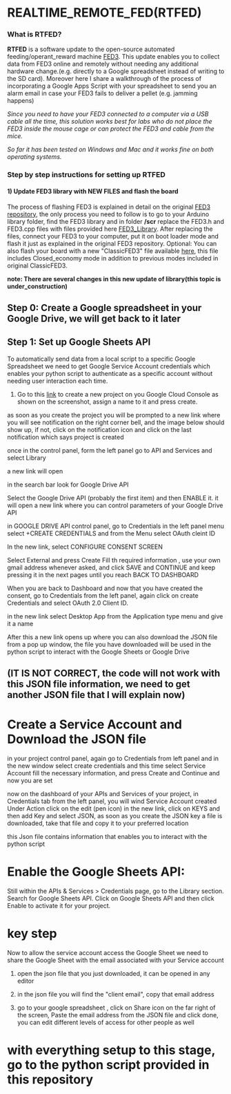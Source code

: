 # REALTIME_REMOTE_FED(RTFED)
### What is RTFED?
**RTFED** is a software update to the open-source automated feeding/operant_reward machine [FED3](https://github.com/KravitzLabDevices/FED3/wiki). This update enables you to collect data from FED3 online and remotely without needing any additional hardware change.(e.g. directly to a Google spreadsheet instead of writing to the SD card). Moreover here I share a walkthrough of the process of incorporating a Google Apps Script with your spreadsheet to send you an alarm email in case your FED3 fails to deliver a pellet (e.g. jamming happens)

*Since you need to have your FED3 connected to a computer via a USB cable all the time, this solution works best for labs who do not place the FED3 inside the mouse cage or can protect the FED3 and cable from the mice.*

*So far it has been tested on Windows and Mac and it works fine on both operating systems.*

### Step by step instructions for setting up RTFED
#### 1) Update FED3 library with NEW FILES and flash the board
The process of  flashing FED3 is explained in detail on the original [FED3 repository](https://github.com/KravitzLabDevices/FED3_library), the only process you need to follow is to go to your Arduino library folder, find the FED3 library and in folder **/scr** replace the FED3.h and FED3.cpp files with files provided here [FED3_Library](https://github.com/Htbibalan/FED_RT/tree/main/source/FED3_Library). 
After replacing the files,  connect your FED3 to your computer, put it on boot loader mode and flash it just as explained in the original FED3 repository. 
Optional: You can also flash your board with a new "ClassicFED3" file available [here](https://github.com/Htbibalan/FED_RT/tree/main/source/FED3_Library/ClassicFED3), this file includes Closed_economy mode in addition to previous modes included in original ClassicFED3.

**note: There are several changes in this new update of library(this topic is under_construction)**

## Step 0: Create a Google spreadsheet in your Google Drive, we will get back to it later

## Step 1: Set up Google Sheets API
To automatically send data from a local script to a specific Google Spreadsheet we need to get Google Service Account credentials which enables your python script to authenticate as a specific account without needing user interaction each time.


1) Go to this [link](https://console.cloud.google.com/projectcreate) to create a new project on you Google Cloud Console 
as shown on  the screenshot, assign a name to it and press create.


as soon as you create the project you will be prompted to a new link where you will see notification on the right corner bell, and the image below should show up, if not, click on the notification icon and click on the last notification which says project is created

once in the control panel, form the left panel go to API and Services and select Library 

a new link will open

in the search bar look for Google Drive API

Select the Google Drive API (probably the first item) and then ENABLE it. it will open a new link where you can control parameters of your Google Drive API

in GOOGLE DRIVE API control panel, go to Credentials in the left panel menu
select +CREATE CREDENTIALS and from the Menu select OAuth cleint ID

In the new link, select CONFIGURE CONSENT SCREEN

Select External and press Create
Fill th required information , use your own gmail address whenever asked, and click SAVE and CONTINUE and keep pressing it in the next pages until you reach BACK TO DASHBOARD

When you are back to Dashboard and now that you have created the consent, go to Credentials from the left panel, again click on create Credentials and select  OAuth 2.0 Client ID.

in the new link select Desktop App from the Application type menu and give it a name

After this  a new link opens up where you can also download the JSON file from a pop up window, the file you have downloaded will be used in the python script to interact with the Google Sheets or Google Drive
## (IT IS NOT CORRECT, the code will not work with this JSON file information, we need to get another JSON file that I will explain now)

# Create a Service Account and Download the JSON file
in your project control panel, again go to Credentials from left panel and in the new window select create credentials and this time select Service Account
fill the necessary information, and press Create and Continue and now you are set

now on the dashboard of your APIs and Services of your project, in Credentials tab from the left panel, you will wind Service Account created
Under Action click on the edit (pen icon)
in the new link, click on KEYS and then add Key and select JSON, as soon as you create the JSON key a file is downloaded, take that file and copy it to your preferred location

this Json file contains information that enables you to interact with the python script

# Enable the Google Sheets API:

Still within the APIs & Services > Credentials page, go to the Library section.
Search for Google Sheets API.
Click on Google Sheets API and then click Enable to activate it for your project.

# key step
Now to allow the service account access the Google Sheet we need to share the Google Sheet with the email associated with your Service account

1) open  the json file that you just downloaded, it can be opened in any editor

2) in  the json file you will find the "client email", copy that email address
3) go to your google spreadsheet , click on Share icon on the far right of the screen, Paste the email address from the JSON file and click done, you can edit different levels of access for other people as well


# with everything setup to this stage, go to the python script provided in this repository



























